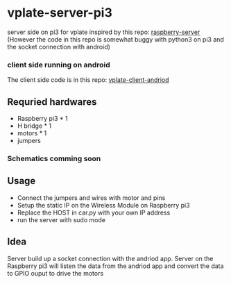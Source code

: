 # vplate-server-pi3
server side on pi3 for vplate
inspired by this repo: [raspberry-server](https://github.com/darlinglele/raspberry-server) (However the code in this repo is somewhat buggy with python3 on pi3 and the socket connection with android)
### client side running on android
The client side code is in this repo: [vplate-client-andriod](https://github.com/RSLi/vplate-client-android)
## Requried hardwares
+ Raspberry pi3 * 1
+ H bridge * 1
+ motors * 1
+ jumpers
### Schematics comming soon
## Usage
+ Connect the jumpers and wires with motor and pins
+ Setup the static IP on the Wireless Module on Raspberry pi3
+ Replace the HOST in car.py with your own IP address
+ run the server with sudo mode
## Idea
Server build up a socket connection with the andriod app. 
Server on the Raspberry pi3 will listen the data from the andriod app and convert the data to GPIO ouput to drive the motors

